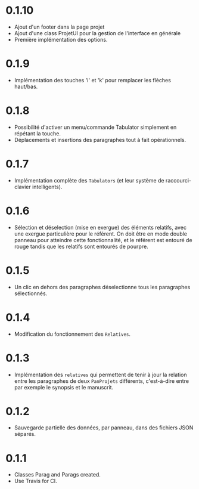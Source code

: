 # 0.1.10

  * Ajout d'un footer dans la page projet
  * Ajout d'une class ProjetUI pour la gestion de l'interface en générale
  * Première implémentation des options.
  
# 0.1.9

  * Implémentation des touches 'i' et 'k' pour remplacer les flèches haut/bas.

# 0.1.8

  * Possibilité d'activer un menu/commande Tabulator simplement en répétant la touche.
  * Déplacements et insertions des paragraphes tout à fait opérationnels.

# 0.1.7

  * Implémentation complète des `Tabulators` (et leur système de raccourci-clavier intelligents).

# 0.1.6

  * Sélection et déselection (mise en exergue) des éléments relatifs, avec une exergue particulière pour le référent. On doit être en mode double panneau pour atteindre cette fonctionnalité, et le référent est entouré de rouge tandis que les relatifs sont entourés de pourpre.

# 0.1.5

  * Un clic en dehors des paragraphes déselectionne tous les paragraphes sélectionnés.

# 0.1.4

  * Modification du fonctionnement des `Relatives`.

# 0.1.3

  * Implémentation des `relatives` qui permettent de tenir à jour la relation entre les paragraphes de deux `PanProjets` différents, c'est-à-dire entre par exemple le synopsis et le manuscrit.

# 0.1.2

  * Sauvegarde partielle des données, par panneau, dans des fichiers JSON séparés.

# 0.1.1

  * Classes Parag and Parags created.
  * Use Travis for CI.
